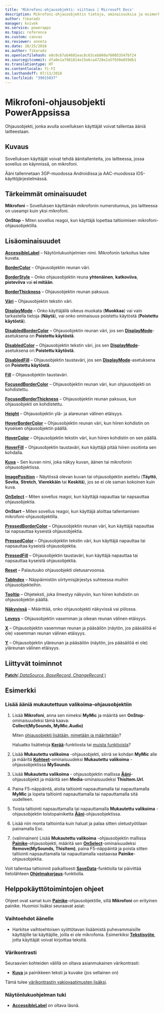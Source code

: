 ```yaml
---
title: 'Mikrofoni-ohjausobjekti: viittaus | Microsoft Docs'
description: Mikrofoni-ohjausobjektin tietoja, ominaisuuksia ja esimerkkejä
author: fikaradz
manager: kvivek
ms.service: powerapps
ms.topic: reference
ms.custom: canvas
ms.reviewer: anneta
ms.date: 10/25/2016
ms.author: fikaradz
ms.openlocfilehash: e0c0c67ab4681eac8c63ceb860a760053547bf24
ms.sourcegitcommit: dfa0e1a7981814e15e6ca4720e2a5f930e859db1
ms.translationtype: HT
ms.contentlocale: fi-FI
ms.lasthandoff: 07/13/2018
ms.locfileid: "39015037"
---
```

# <a name="microphone-control-in-powerapps"></a>Mikrofoni-ohjausobjekti PowerAppsissa
Ohjausobjekti, jonka avulla sovelluksen käyttäjät voivat tallentaa ääniä laitteestaan.

## <a name="description"></a>Kuvaus
Sovelluksen käyttäjät voivat tehdä äänitallenteita, jos laitteessa, jossa sovellus on käynnissä, on mikrofoni.

Ääni tallennetaan 3GP-muodossa Androidissa ja AAC-muodossa iOS-käyttöjärjestelmässä.

## <a name="key-properties"></a>Tärkeimmät ominaisuudet
**Mikrofoni** – Sovelluksen käyttämän mikrofonin numerotunnus, jos laitteessa on useampi kuin yksi mikrofoni.

**OnStop** – Miten sovellus reagoi, kun käyttäjä lopettaa taltioimisen mikrofoni-ohjausobjektilla.

## <a name="additional-properties"></a>Lisäominaisuudet
**[AccessibleLabel](properties-accessibility.md)** – Näytönlukuohjelmien nimi. Mikrofonin tarkoitus tulee kuvata.

**[BorderColor](properties-color-border.md)** – Ohjausobjektin reunan väri.

**[BorderStyle](properties-color-border.md)** – Onko ohjausobjektin reuna **yhtenäinen**, **katkoviiva**, **pisteviiva** vai **ei mitään**.

**[BorderThickness](properties-color-border.md)** – Ohjausobjektin reunan paksuus.

**[Väri](properties-color-border.md)**  – Ohjausobjektin tekstin väri.

**[DisplayMode](properties-core.md)** – Onko käyttäjällä oikeus muokata (**Muokkaa**) vai vain tarkastella tietoja (**Näytä**), vai onko ominaisuus poistettu käytöstä (**Poistettu käytöstä**).

**[DisabledBorderColor](properties-color-border.md)** – Ohjausobjektin reunan väri, jos sen **[DisplayMode](properties-core.md)**-asetuksena on **Poistettu käytöstä**.

**[DisabledColor](properties-color-border.md)** – Ohjausobjektin tekstin väri, jos sen **[DisplayMode](properties-core.md)**-asetuksena on **Poistettu käytöstä**.

**[DisabledFill](properties-color-border.md)** – Ohjausobjektin taustaväri, jos sen **[DisplayMode](properties-core.md)**-asetuksena on **Poistettu käytöstä**.

**[Fill](properties-color-border.md)** – Ohjausobjektin taustaväri.

**[FocusedBorderColor](properties-color-border.md)**  – Ohjausobjektin reunan väri, kun ohjausobjekti on kohdistettu.

**[FocusedBorderThickness](properties-color-border.md)** – Ohjausobjektin reunan paksuus, kun ohjausobjekti on kohdistettu.

**[Height](properties-size-location.md)** – Ohjausobjektin ylä- ja alareunan välinen etäisyys.

**[HoverBorderColor](properties-color-border.md)** – Ohjausobjektin reunan väri, kun hiiren kohdistin on kyseisen ohjausobjektin päällä.

**[HoverColor](properties-color-border.md)**  – Ohjausobjektin tekstin väri, kun hiiren kohdistin on sen päällä.

**[HoverFill](properties-color-border.md)**  – Ohjausobjektin taustaväri, kun käyttäjä pitää hiiren osoitinta sen kohdalla.

**[Kuva](properties-visual.md)** – Sen kuvan nimi, joka näkyy kuvan, äänen tai mikrofonin ohjausobjektissa.

**[ImagePosition](properties-visual.md)** – Näytössä olevan kuvan tai ohjausobjektin asettelu (**Täyttö**, **Sovita**, **Stretch**, **Vierekkäin** tai **Keskitä**), jos se ei ole saman kokoinen kuin kuva.

**[OnSelect](properties-core.md)** – Miten sovellus reagoi, kun käyttäjä napauttaa tai napsauttaa ohjausobjektia.

**OnStart** – Miten sovellus reagoi, kun käyttäjä aloittaa tallentamisen mikrofoni-ohjausobjektilla.

**[PressedBorderColor](properties-color-border.md)** – Ohjausobjektin reunan väri, kun käyttäjä napauttaa tai napsauttaa kyseistä ohjausobjektia.

**[PressedColor](properties-color-border.md)** – Ohjausobjektin tekstin väri, kun käyttäjä napauttaa tai napsauttaa kyseistä ohjausobjektia.

**[PressedFill](properties-color-border.md)** – Ohjausobjektin taustaväri, kun käyttäjä napauttaa tai napsauttaa kyseistä ohjausobjektia.

**[Reset](properties-core.md)**  – Palautuuko ohjausobjekti oletusarvoonsa.

**[TabIndex](properties-accessibility.md)** – Näppäimistön siirtymisjärjestys suhteessa muihin ohjausobjekteihin.

**[Tooltip](properties-core.md)** – Ohjeteksti, joka ilmestyy näkyviin, kun hiiren kohdistin on ohjausobjektin päällä.

**[Näkyvissä](properties-core.md)** – Määrittää, onko ohjausobjekti näkyvissä vai piilossa.

**[Leveys](properties-size-location.md)** – Ohjausobjektin vasemman ja oikean reunan välinen etäisyys.

**[X](properties-size-location.md)** – Ohjausobjektin vasemman reunan ja pääsäilön (näytön, jos pääsäilöä ei ole) vasemman reunan välinen etäisyys.

**[Y](properties-size-location.md)** – Ohjausobjektin yläreunan ja pääsäilön (näytön, jos pääsäilöä ei ole) yläreunan välinen etäisyys.

## <a name="related-functions"></a>Liittyvät toiminnot
[**Patch**( *DataSource*, *BaseRecord*, *ChangeRecord* )](../functions/function-patch.md)

## <a name="example"></a>Esimerkki
### <a name="add-sounds-to-a-custom-gallery-control"></a>Lisää ääniä mukautettuun valikoima-ohjausobjektiin
1. Lisää **Mikrofoni**, anna sen nimeksi **MyMic** ja määritä sen **OnStop**-ominaisuudeksi tämä kaava:<br>
   **Collect(MySounds, MyMic.Audio)**

    Miten [ohjausobjekti lisätään, nimetään ja määritetään](../add-configure-controls.md)?

    Haluatko lisätietoja **[Kerää](../functions/function-clear-collect-clearcollect.md)**-funktiosta tai [muista funktioista](../formula-reference.md)?
2. Lisää **Mukautettu valikoima** -ohjausobjekti, siirrä se kohdan **MyMic** alle ja määritä **[Kohteet](properties-core.md)**-ominaisuudeksi **Mukautettu valikoima** -ohjausobjektissa **MySounds**.
3. Lisää **Mukautettu valikoima** - ohjausobjektin mallissa **[Ääni](control-audio-video.md)**-ohjausobjekti ja määritä sen **Media**-ominaisuudeksi  **ThisItem.Url**.
4. Paina F5-näppäintä, aloita taltiointi napsauttamalla tai napauttamalla **MyMic** ja lopeta taltiointi napsauttamalla tai napauttamalla sitä uudelleen.
5. Toista taltiointi napsauttamalla tai napauttamalla **Mukautettu valikoima** -ohjausobjektin toistopainiketta **[Ääni](control-audio-video.md)**-ohjausobjektissa.
6. Lisää niin monta taltiointia kuin haluat ja palaa sitten oletustyötilaan painamalla Esc.
7. (valinnainen) Lisää **Mukautettu valikoima** -ohjausobjektin mallissa **[Painike](control-button.md)**-ohjausobjekti, määritä sen **[OnSelect](properties-core.md)**-ominaisuudeksi **Remove(MySounds, ThisItem)**, paina F5-näppäintä ja poista sitten taltiointi napsauttamalla tai napauttamalla vastaavaa **Painike**-ohjausobjektia.

Voit tallentaa taltioinnit paikallisesti **[SaveData](../functions/function-savedata-loaddata.md)**-funktiolla tai päivittää tietolähteen **[Ohjelmakorjaus](../functions/function-patch.md)**-funktiolla.


## <a name="accessibility-guidelines"></a>Helppokäyttötoimintojen ohjeet
Ohjeet ovat samat kuin **[Painike](control-button.md)**-ohjausobjektille, sillä **Mikrofoni** on erityinen painike. Huomioi lisäksi seuraavat asiat:

### <a name="audio-alternatives"></a>Vaihtoehdot äänelle
* Harkitse vaihtoehtoisen syöttötavan lisäämistä puhevammaisille käyttäjille tai käyttäjille, joilla ei ole mikrofonia. Esimerkiksi **[Tekstisyöte](control-text-input.md)**, jotta käyttäjät voivat kirjoittaa tekstiä.

### <a name="color-contrast"></a>Värikontrasti
Seuraavien kohteiden välillä on oltava asianmukainen värikontrasti:
* **[Kuva](properties-visual.md)** ja painikkeen teksti ja kuvake (jos sellainen on)

Tämä tulee [värikontrastin vakiovaatimusten lisäksi](../accessible-apps-color.md).

### <a name="screen-reader-support"></a>Näytönlukuohjelman tuki
* **[AccessibleLabel](properties-accessibility.md)** on oltava läsnä.

